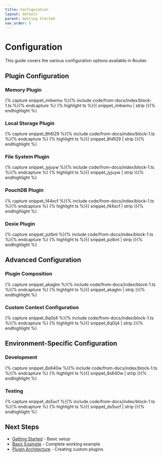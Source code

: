 ```yaml
---
title: Configuration
layout: default
parent: Getting Started
nav_order: 5
---
```


# Configuration

This guide covers the various configuration options available in Routier.

## Plugin Configuration

### Memory Plugin

{% capture snippet_imbwmu %}{% include code/from-docs/index/block-1.ts %}{% endcapture %}
{% highlight ts %}{{ snippet_imbwmu  | strip }}{% endhighlight %}

### Local Storage Plugin

{% capture snippet_8h6l29 %}{% include code/from-docs/index/block-1.ts %}{% endcapture %}
{% highlight ts %}{{ snippet_8h6l29  | strip }}{% endhighlight %}

### File System Plugin

{% capture snippet_jyjuyw %}{% include code/from-docs/index/block-1.ts %}{% endcapture %}
{% highlight ts %}{{ snippet_jyjuyw  | strip }}{% endhighlight %}

### PouchDB Plugin

{% capture snippet_f44scf %}{% include code/from-docs/index/block-1.ts %}{% endcapture %}
{% highlight ts %}{{ snippet_f44scf  | strip }}{% endhighlight %}

### Dexie Plugin

{% capture snippet_pzlbnl %}{% include code/from-docs/index/block-1.ts %}{% endcapture %}
{% highlight ts %}{{ snippet_pzlbnl  | strip }}{% endhighlight %}

## Advanced Configuration

### Plugin Composition

{% capture snippet_akaglm %}{% include code/from-docs/index/block-1.ts %}{% endcapture %}
{% highlight ts %}{{ snippet_akaglm  | strip }}{% endhighlight %}

### Custom Context Configuration

{% capture snippet_6q0ij4 %}{% include code/from-docs/index/block-1.ts %}{% endcapture %}
{% highlight ts %}{{ snippet_6q0ij4  | strip }}{% endhighlight %}

## Environment-Specific Configuration

### Development

{% capture snippet_8s640w %}{% include code/from-docs/index/block-1.ts %}{% endcapture %}
{% highlight ts %}{{ snippet_8s640w  | strip }}{% endhighlight %}

### Testing

{% capture snippet_ds5ucf %}{% include code/from-docs/index/block-1.ts %}{% endcapture %}
{% highlight ts %}{{ snippet_ds5ucf  | strip }}{% endhighlight %}

## Next Steps

- [Getting Started](getting-started.md) - Basic setup
- [Basic Example](basic-example.md) - Complete working example
- [Plugin Architecture](../plugins/create-your-own/plugin-architecture.md) - Creating custom plugins
